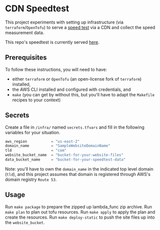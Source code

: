 # CDN Speedtest

This project experiments with setting up infrastructure (via `terraform`/`OpenTofu`) to serve a [speed test](https://github.com/openspeedtest/Speed-Test) via a CDN and collect the speed measurement data.

This repo's speedtest is currently served [here](https://beadchallenge.net/).

## Prerequisites

To follow these instructions, you will need to have:
* either `terraform` or `OpenTofu` (an open-license fork of `terraform`) installed,
* the AWS CLI installed and configured with credentials, and
* `make` (you can get by without this, but you'll have to adapt the `Makefile` recipes to your context)

## Secrets

Create a file in `/infra/` named `secrets.tfvars` and fill in the following variables for your situation.

```tf
aws_region           = "us-east-2"
domain_name          = "SampleWebsiteDomainName"
tld                  = "com"
website_bucket_name  = "bucket-for-your-website-files"
data_bucket_name     = "bucket-for-your-speedtest-data"
```

Note: you'll have to own the `domain_name` in the indicated top level domain (`tld`), and this project assumes that domain is registered through AWS's domain registry `Route 53`.

## Usage

Run `make package` to prepare the zipped up lambda_func zip archive.
Run `make plan` to plan out tofu resources.
Run `make apply` to apply the plan and create the resources.
Run `make deploy-static` to push the site files up into the `website_bucket`.

